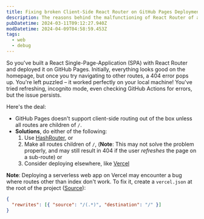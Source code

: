 ```yaml
---
title: Fixing broken Client-Side React Router on GitHub Pages Deployment
description: The reasons behind the malfunctioning of React Router of a React App deployed on GitHub Pages and three strategies to fix this.
pubDatetime: 2024-03-11T09:12:27.940Z
modDatetime: 2024-04-09T04:58:59.453Z
tags:
  - web
  - debug
---
```


So you've built a React Single-Page-Application (SPA) with React Router and deployed it on GitHub Pages. Initially, everything looks good on the homepage, but once you try navigating to other routes, a 404 error pops up. You're left puzzled – it worked perfectly on your local machine! You've tried refreshing, incognito mode, even checking GitHub Actions for errors, but the issue persists.

Here's the deal:

- GitHub Pages doesn't support client-side routing out of the box unless all routes are children of `/`.
- **Solutions**, do either of the following:
  1. Use [HashRouter](https://reactrouter.com/en/main/router-components/hash-router), or
  2. Make all routes children of `/`, (**Note**: This may not solve the problem properly, and may still result in 404 if the user _refreshes_ the page on a sub-route) or
  3. Consider deploying elsewhere, like [Vercel](https://vercel.com/)

**Note**: Deploying a serverless web app on Vercel may encounter a bug where routes other than index don't work. To fix it, create a `vercel.json` at the root of the project ([Source](https://stackoverflow.com/a/65644138/10857172)):

```json
{
  "rewrites": [{ "source": "/(.*)", "destination": "/" }]
}
```

